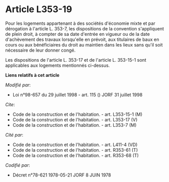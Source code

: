 # Article L353-19

Pour les logements appartenant à des sociétés d'économie mixte et par dérogation à l'article L. 353-7, les dispositions de la
convention s'appliquent de plein droit, à compter de sa date d'entrée en vigueur ou de la date d'achèvement des travaux
lorsqu'elle en prévoit, aux titulaires de baux en cours ou aux bénéficiaires du droit au maintien dans les lieux sans qu'il
soit nécessaire de leur donner congé.

Les dispositions de l'article L. 353-17 et de l'article L. 353-15-1 sont applicables aux logements mentionnés ci-dessus.

**Liens relatifs à cet article**

_Modifié par_:

  - Loi n°98-657 du 29 juillet 1998 - art. 115 () JORF 31 juillet 1998

_Cite_:

  - Code de la construction et de l'habitation. - art. L353-15-1 (M)
  - Code de la construction et de l'habitation. - art. L353-17 (V)
  - Code de la construction et de l'habitation. - art. L353-7 (M)

_Cité par_:

  - Code de la construction et de l'habitation. - art. L411-4 (VD)
  - Code de la construction et de l'habitation. - art. R353-61 (T)
  - Code de la construction et de l'habitation. - art. R353-68 (T)

_Codifié par_:

  - Décret n°78-621 1978-05-21 JORF 8 JUIN 1978

